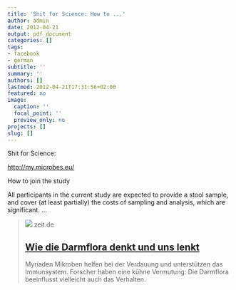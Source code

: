 ```yaml
---
title: 'Shit for Science: How to ...'
author: admin
date: 2012-04-21
output: pdf_document
categories: []
tags:
- facebook
- german
subtitle: ''
summary: ''
authors: []
lastmod: 2012-04-21T17:31:56+02:00
featured: no
image:
  caption: ''
  focal_point: ''
  preview_only: no
projects: []
slug: []
---
```

Shit for Science: 

http://my.microbes.eu/

How to join the study

All participants in the current study are expected to provide a stool sample, and cover (at least partially) the costs of sampling and analysis, which are significant. ...


> [![](https://img.zeit.de/wissen/gesundheit/2012-04/darm/wide__1300x731)](http://www.zeit.de/2012/17/M-Darm)
> zeit.de
> ## [Wie die Darmflora denkt und uns lenkt](http://www.zeit.de/2012/17/M-Darm)
>
>Myriaden Mikroben helfen bei der Verdauung und unterstützen das Immunsystem. Forscher haben eine kühne Vermutung: Die Darmflora beeinflusst vielleicht auch das Verhalten.

